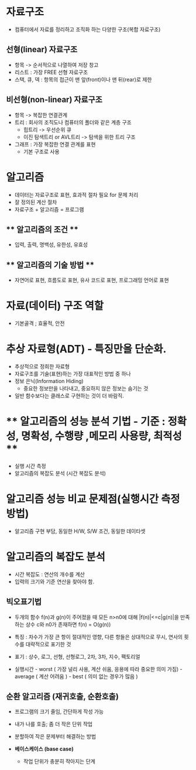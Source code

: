 # 자료구조
- 컴퓨터에서 자료를 정리하고 조직화 하는 다양한 구조(복합 자료구조)

## 선형(linear) 자료구조
- 항목 -> 순서적으로 나열하여 저장 창고
- 리스트 : 가장 FREE 선형 자료구조
- 스택, 큐, 덱 : 항목의 접근이 맨 앞(front)이나 맨 뒤(rear)로 제한

## 비선형(non-linear) 자료구조
- 항목 -> 복잡한 연결관계
- 트리 : 회사의 조직도나 컴퓨터의 폴더와 같은 계층 구조
    - 힙트리 -> 우선순위 큐
    - 이진 탐색트리 or AVL트리 -> 탐색을 위한 트리 구조
- 그래프 : 가장 복잡한 연결 관계를 표현
    - 기본 구조로 사용

# 알고리즘
- 데이터는 자료구조로 표현, 효과적 절차 필요 for 문제 처리
- 잘 정의된 계산 절차
- 자료구조 + 알고리즘 = 프로그램

## ** 알고리즘의 조건 **
- 입력, 출력, 명백성, 유한성, 유효성

## ** 알고리즘의 기술 방법 **
- 자연어로 표현, 흐름도로 표현, 유사 코드로 표현, 프로그래밍 언어로 표현

# 자료(데이터) 구조 역할
- 기본골격 ; 효율적, 안전

# 추상 자료형(ADT) - 특징만을 단순화.
- 추상적으로 정희한 자료형
- 자료구조를 기술(표현)하는 가장 대표적인 방법 중 하나
- 정보 은닉(Information Hiding)
    - 중요한 정보만을 나타내고, 중요하지 않은 정보는 숨기는 것
- 일반 함수보다는 클래스로 구현하는 것이 더 바람직.

# ** 알고리즘의 성능 분석 기법 - 기준 : 정확성, 명확성, 수행량 ,메모리 사용량, 최적성 **
- 실행 시간 측정
- 알고리즘의 복잡도 분석 (시간 복잡도 분석)

# 알고리즘 성능 비교 문제점(실행시간 측정 방법)
- 알고리즘 구현 부담, 동일한 H/W, S/W 조건, 동일한 데이타셋

# 알고리즘의 복잡도 분석
- 시간 복잡도 : 연산의 개수를 계산
- 입력의 크기와 기준 연산을 찾아야 함.

## 빅오표기법
- 두개의 함수 f(n)과 g(n)이 주어졌을 때 모든 n>n0에 대해 |f(n)|<=c|g(n)|을 만족하는 상수 c와 n0가 존재하면 f(n) = O(g(n))
- 특징 : 차수가 가장 큰 항이 절대적인 영향, 다른 항들은 상대적으로 무시, 연사의 횟수를 대략적으로 표기한 것
- 표기 : 상수, 로그, 선형, 선형로그, 2차, 3차, 지수, 팩토리얼

- 실행시간 - worst ( 가장 널리 사용, 계산 쉬움, 응용에 따라 중요한 의미 가짐)
         - average ( 계산 어려움 )
         - best ( 의미 없는 경우가 많음 )

## 순환 알고리즘 (재귀호출, 순환호출)
- 프로그램의 크기 줄임, 간단하게 작성 가능
- 내가 나를 호출; 좀 더 작은 단위 작업
- 분할하여 작은 문제부터 해결하는 방법

- **베이스케이스 (base case)**
    - 작업 단위가 충분히 작아지는 단계